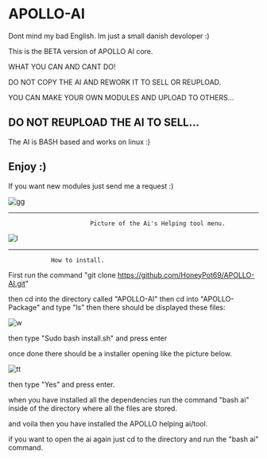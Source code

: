 # APOLLO-AI


Dont mind my bad English. Im just a small danish devoloper :)




This is the BETA version of APOLLO AI core.

WHAT YOU CAN AND CANT DO!

DO NOT COPY THE AI AND REWORK IT TO SELL OR REUPLOAD.

YOU CAN MAKE YOUR OWN MODULES AND UPLOAD TO OTHERS...

DO NOT REUPLOAD THE AI TO SELL...
----------------------------------------------------------

The AI is BASH based and works on linux :)



Enjoy :)
----------------------------------------------------------

If you want new modules just send me a request :)




![gg](https://user-images.githubusercontent.com/93089744/149834982-26646054-a367-48d5-9dc3-44c5dfb14e5b.png)




---------------------------------------------------------------------------------------------------------------
                           Picture of the Ai's Helping tool menu.


![l](https://user-images.githubusercontent.com/93089744/150659511-cc7f8d94-adc8-48ac-96be-ff97cfa83a7f.png)


------------------------------------------------------------------------------
                How to install.



First run the command "git clone https://github.com/HoneyPot69/APOLLO-AI.git"

then cd into the directory called "APOLLO-AI" then cd into "APOLLO-Package" and type "ls" then there should be displayed these files:

![w](https://user-images.githubusercontent.com/93089744/149835513-6509c8ea-c905-4f6e-918d-43642b03fcb6.png)


then type "Sudo bash install.sh" and press enter

once done there should be a installer opening like the picture below.








![tt](https://user-images.githubusercontent.com/93089744/149834560-49ce3d63-e5c7-464d-8781-e43c039fcaea.png)








then type "Yes" and press enter.





when you have installed all the dependencies run the command "bash ai" inside of the directory where all the files are stored.

and voila then you have installed the APOLLO helping ai/tool.


if you want to open the ai again just cd to the directory and run the "bash ai" command.







